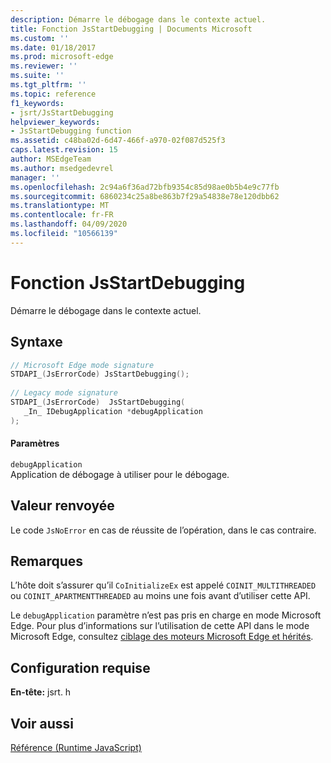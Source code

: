```yaml
---
description: Démarre le débogage dans le contexte actuel.
title: Fonction JsStartDebugging | Documents Microsoft
ms.custom: ''
ms.date: 01/18/2017
ms.prod: microsoft-edge
ms.reviewer: ''
ms.suite: ''
ms.tgt_pltfrm: ''
ms.topic: reference
f1_keywords:
- jsrt/JsStartDebugging
helpviewer_keywords:
- JsStartDebugging function
ms.assetid: c48ba02d-6d47-466f-a970-02f087d525f3
caps.latest.revision: 15
author: MSEdgeTeam
ms.author: msedgedevrel
manager: ''
ms.openlocfilehash: 2c94a6f36ad72bfb9354c85d98ae0b5b4e9c77fb
ms.sourcegitcommit: 6860234c25a8be863b7f29a54838e78e120dbb62
ms.translationtype: MT
ms.contentlocale: fr-FR
ms.lasthandoff: 04/09/2020
ms.locfileid: "10566139"
---
```

# Fonction JsStartDebugging
Démarre le débogage dans le contexte actuel.  
  
## Syntaxe  
  
```cpp  
// Microsoft Edge mode signature  
STDAPI_(JsErrorCode) JsStartDebugging();  
  
// Legacy mode signature  
STDAPI_(JsErrorCode)  JsStartDebugging(  
   _In_ IDebugApplication *debugApplication  
);  
```  
  
#### Paramètres  
 `debugApplication`  
 Application de débogage à utiliser pour le débogage.  
  
## Valeur renvoyée  
 Le code `JsNoError` en cas de réussite de l’opération, dans le cas contraire.  
  
## Remarques  
 L’hôte doit s’assurer qu’il `CoInitializeEx` est appelé `COINIT_MULTITHREADED` ou `COINIT_APARTMENTTHREADED` au moins une fois avant d’utiliser cette API.  
  
 Le `debugApplication` paramètre n’est pas pris en charge en mode Microsoft Edge. Pour plus d’informations sur l’utilisation de cette API dans le mode Microsoft Edge, consultez [ciblage des moteurs Microsoft Edge et hérités](../chakra-hosting/targeting-edge-vs-legacy-engines-in-jsrt-apis.md).  
  
## Configuration requise  
 **En-tête:** jsrt. h  
  
## Voir aussi  
 [Référence (Runtime JavaScript)](../chakra-hosting/reference-javascript-runtime.md)
